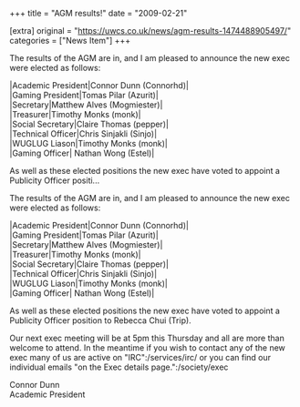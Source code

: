 +++
title = "AGM results!"
date = "2009-02-21"

[extra]
original = "https://uwcs.co.uk/news/agm-results-1474488905497/"    
categories = ["News Item"]
+++

<p>The results of the AGM are in, and I am pleased to announce the new exec were elected as follows:</p>

<p>|Academic President|Connor Dunn (Connorhd)|<br />|Gaming President|Tomas Pilar (Azurit)|<br />|Secretary|Matthew Alves (Mogmiester)|<br />|Treasurer|Timothy Monks (monk)|<br />|Social Secretary|Claire Thomas (pepper)|<br />|Technical Officer|Chris Sinjakli (Sinjo)|<br />|WUGLUG Liason|Timothy Monks (monk)|<br />|Gaming Officer| Nathan Wong (Estel)|</p>

<p>As well as these elected positions the new exec have voted to appoint a Publicity Officer positi...</p>

<!-- more -->

The results of the AGM are in, and I am pleased to announce the new exec were elected as follows:

|Academic President|Connor Dunn (Connorhd)|  
|Gaming President|Tomas Pilar (Azurit)|  
|Secretary|Matthew Alves (Mogmiester)|  
|Treasurer|Timothy Monks (monk)|  
|Social Secretary|Claire Thomas (pepper)|  
|Technical Officer|Chris Sinjakli (Sinjo)|  
|WUGLUG Liason|Timothy Monks (monk)|  
|Gaming Officer| Nathan Wong (Estel)|

As well as these elected positions the new exec have voted to appoint a Publicity Officer position to Rebecca Chui (Trip).

Our next exec meeting will be at 5pm this Thursday and all are more than welcome to attend. In the meantime if you wish to contact any of the new exec many of us are active on "IRC":/services/irc/ or you can find our individual emails "on the Exec details page.":/society/exec

Connor Dunn  
Academic President

